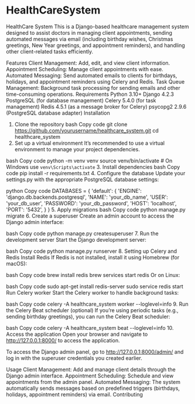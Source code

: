 # HealthCareSystem

HealthCare System
This is a Django-based healthcare management system designed to assist doctors in managing client appointments, sending automated messages via email (including birthday wishes, Christmas greetings, New Year greetings, and appointment reminders), and handling other client-related tasks efficiently.

Features
Client Management: Add, edit, and view client information.
Appointment Scheduling: Manage client appointments with ease.
Automated Messaging: Send automated emails to clients for birthdays, holidays, and appointment reminders using Celery and Redis.
Task Queue Management: Background task processing for sending emails and other time-consuming operations.
Requirements
Python 3.10+
Django 4.2.3
PostgreSQL (for database management)
Celery 5.4.0 (for task management)
Redis 4.5.1 (as a message broker for Celery)
psycopg2 2.9.6 (PostgreSQL database adapter)
Installation
1. Clone the repository
bash
Copy code
git clone https://github.com/yourusername/healthcare_system.git
cd healthcare_system
2. Set up a virtual environment
It’s recommended to use a virtual environment to manage your project dependencies.

bash
Copy code
python -m venv venv
source venv/bin/activate  # On Windows use `venv\Scripts\activate`
3. Install dependencies
bash
Copy code
pip install -r requirements.txt
4. Configure the database
Update your settings.py with the appropriate PostgreSQL database settings:

python
Copy code
DATABASES = {
    'default': {
        'ENGINE': 'django.db.backends.postgresql',
        'NAME': 'your_db_name',
        'USER': 'your_db_user',
        'PASSWORD': 'your_db_password',
        'HOST': 'localhost',
        'PORT': '5432',
    }
}
5. Apply migrations
bash
Copy code
python manage.py migrate
6. Create a superuser
Create an admin account to access the Django admin interface:

bash
Copy code
python manage.py createsuperuser
7. Run the development server
Start the Django development server:

bash
Copy code
python manage.py runserver
8. Setting up Celery and Redis
Install Redis
If Redis is not installed, install it using Homebrew (for macOS):

bash
Copy code
brew install redis
brew services start redis
Or on Linux:

bash
Copy code
sudo apt-get install redis-server
sudo service redis start
Run Celery worker
Start the Celery worker to handle background tasks:

bash
Copy code
celery -A healthcare_system worker --loglevel=info
9. Run the Celery Beat scheduler (optional)
If you’re using periodic tasks (e.g., sending birthday greetings), you can run the Celery Beat scheduler:

bash
Copy code
celery -A healthcare_system beat --loglevel=info
10. Access the application
Open your browser and navigate to http://127.0.0.1:8000/ to access the application.

To access the Django admin panel, go to http://127.0.0.1:8000/admin/ and log in with the superuser credentials you created earlier.

Usage
Client Management: Add and manage client details through the Django admin interface.
Appointment Scheduling: Schedule and view appointments from the admin panel.
Automated Messaging: The system automatically sends messages based on predefined triggers (birthdays, holidays, appointment reminders) via email.
Contributing
